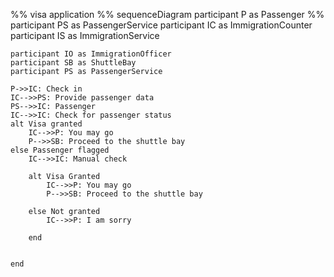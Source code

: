 
%% visa application %%
sequenceDiagram
    participant P as Passenger
    %% participant PS as PassengerService
    participant IC as ImmigrationCounter
    participant IS as ImmigrationService

    participant IO as ImmigrationOfficer
    participant SB as ShuttleBay
    participant PS as PassengerService

    P->>IC: Check in
    IC-->>PS: Provide passenger data
    PS-->>IC: Passenger
    IC-->>IC: Check for passenger status
    alt Visa granted
        IC-->>P: You may go
        P-->>SB: Proceed to the shuttle bay
    else Passenger flagged
        IC-->>IC: Manual check

        alt Visa Granted
            IC-->>P: You may go
            P-->>SB: Proceed to the shuttle bay

        else Not granted
            IC-->>P: I am sorry
        
        end


    end
